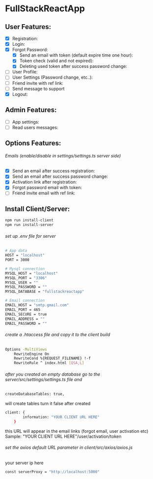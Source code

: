 # FullStackReactApp


## User Features:
- [x] Registration:
- [x] Login:
- [x] Forgot Password:
    - [x] Send an email with token (default expire time one hour):
    - [x] Token check (valid and not expired):
    - [x] Deleting used token after success password change:
- [ ] User Profile:
- [ ] User Settings (Password change, etc..):
- [ ] Friend invite with ref link:
- [ ] Send message to support
- [x] Logout:

## Admin Features:
- [ ] App settings:
- [ ] Read users messages:

## Options Features:
###### Emails (enable/disable in settings/settings.ts server side)
- [x] Send an email after success registration:
- [x] Send an email after success password change:
- [x] Activation link after registration:
- [x] Forgot password email with token:
- [ ] Friend invite email with ref link:

## Install Client/Server:

```sh
npm run install-client
npm run install-server
```

###### set up .env file for server

```sh
# App data
HOST = "localhost"
PORT = 3000

# Mysql connection
MYSQL_HOST = "localhost"
MYSQL_PORT = "3306"
MYSQL_USER = ""
MYSQL_PASSWORD = ""
MYSQL_DATABASE = "fullstackreactapp"

# Email connection
EMAIL_HOST = "smtp.gmail.com"
EMAIL_PORT = 465
EMAIL_SECURE = true
EMAIL_ADDRESS = ""
EMAIL_PASSWORD = ""
```

###### create a .htaccess file and copy it to the client build

```sh
Options -MultiViews
    RewriteEngine On
    RewriteCond %{REQUEST_FILENAME} !-f
    RewriteRule ^ index.html [QSA,L]
```

###### after you created an empty database go to the server/src/settings/settings.ts file and

```sh
createDatabaseTables: true,
```

will create tables
turn it false after created

```sh
client: {
        information: "YOUR CLIENT URL HERE"
    }
```
this URL will appear in the email links (forgot email, user activation etc)
Sample: "YOUR CLIENT URL HERE"/user/activation/token

###### set the axios default URL parameter in client/src/axios/axios.js

your server ip here

```sh
const serverProxy = "http://localhost:5000"
```